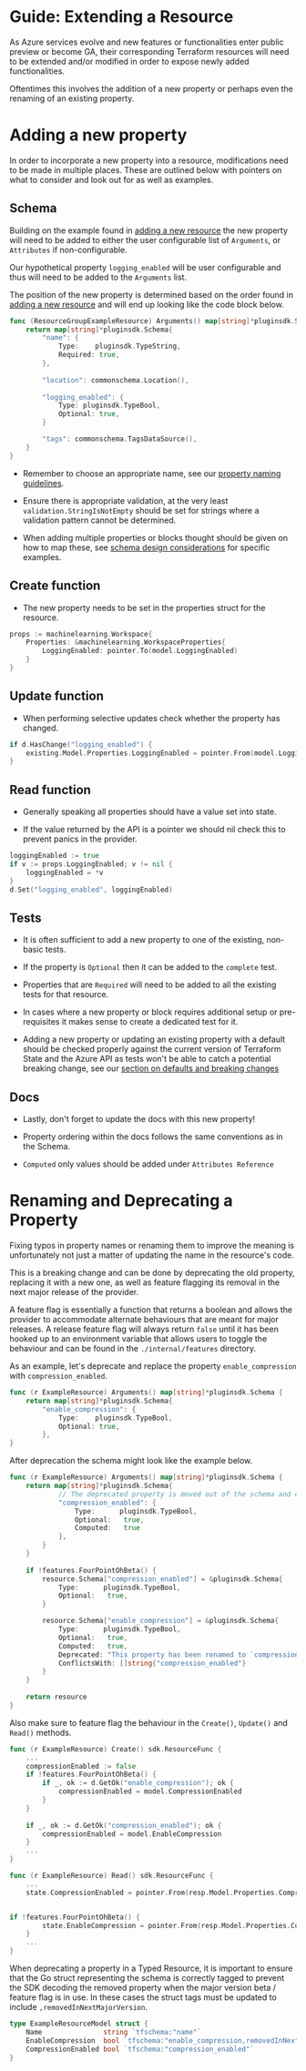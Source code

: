 # Guide: Extending a Resource

As Azure services evolve and new features or functionalities enter public preview or become GA, their corresponding Terraform resources will need to be extended and/or modified in order to expose newly added functionalities.

Oftentimes this involves the addition of a new property or perhaps even the renaming of an existing property.

# Adding a new property

In order to incorporate a new property into a resource, modifications need to be made in multiple places. These are outlined below with pointers on what to consider and look out for as well as examples.

## Schema

Building on the example found in [adding a new resource](guide-new-resource.md) the new property will need to be added to either the user configurable list of `Arguments`, or `Attributes` if non-configurable.

Our hypothetical property `logging_enabled` will be user configurable and thus will need to be added to the `Arguments` list.

The position of the new property is determined based on the order found in [adding a new resource](guide-new-resource.md#step-3-scaffold-an-emptynew-resource) and will end up looking like the code block below.

```go
func (ResourceGroupExampleResource) Arguments() map[string]*pluginsdk.Schema {
	return map[string]*pluginsdk.Schema{
		"name": {
			Type:	 pluginsdk.TypeString,
			Required: true,
		},
		
		"location": commonschema.Location(),
		
		"logging_enabled": {
			Type: pluginsdk.TypeBool,
			Optional: true,
		}	   

		"tags": commonschema.TagsDataSource(),
	}
}
```

* Remember to choose an appropriate name, see our [property naming guidelines](reference-naming.md).

* Ensure there is appropriate validation, at the very least `validation.StringIsNotEmpty` should be set for strings where a validation pattern cannot be determined.

* When adding multiple properties or blocks thought should be given on how to map these, see [schema design considerations](schema-design-considerations.md) for specific examples. 

## Create function

* The new property needs to be set in the properties struct for the resource.

```go
props := machinelearning.Workspace{
	Properties: &machinelearning.WorkspaceProperties{
		LoggingEnabled: pointer.To(model.LoggingEnabled)
	}
}
```

## Update function

* When performing selective updates check whether the property has changed.

```go
if d.HasChange("logging_enabled") {
	existing.Model.Properties.LoggingEnabled = pointer.From(model.LoggingEnabled)
}
```

## Read function

* Generally speaking all properties should have a value set into state.

* If the value returned by the API is a pointer we should nil check this to prevent panics in the provider.

```go
loggingEnabled := true
if v := props.LoggingEnabled; v != nil {
	loggingEnabled = *v
}
d.Set("logging_enabled", loggingEnabled)
```

## Tests

* It is often sufficient to add a new property to one of the existing, non-basic tests.

* If the property is `Optional` then it can be added to the `complete` test.

* Properties that are `Required` will need to be added to all the existing tests for that resource.

* In cases where a new property or block requires additional setup or pre-requisites it makes sense to create a dedicated test for it.

* Adding a new property or updating an existing property with a default should be checked properly against the current version of Terraform State and the Azure API as tests won't be able to catch a potential breaking change, see our [section on defaults and breaking changes](guide-breaking-changes.md)

## Docs

* Lastly, don't forget to update the docs with this new property!

* Property ordering within the docs follows the same conventions as in the Schema.

* `Computed` only values should be added under `Attributes Reference`

# Renaming and Deprecating a Property

Fixing typos in property names or renaming them to improve the meaning is unfortunately not just a matter of updating the name in the resource's code.

This is a breaking change and can be done by deprecating the old property, replacing it with a new one, as well as feature flagging its removal in the next major release of the provider.

A feature flag is essentially a function that returns a boolean and allows the provider to accommodate alternate behaviours that are meant for major releases. A release feature flag will always return `false` until it has been hooked up to an environment variable that allows users to toggle the behaviour and can be found in the `./internal/features` directory.

As an example, let's deprecate and replace the property `enable_compression` with `compression_enabled`.

```go
func (r ExampleResource) Arguments() map[string]*pluginsdk.Schema {
	return map[string]*pluginsdk.Schema{
		"enable_compression": {
			Type:	 pluginsdk.TypeBool,
			Optional: true,
		},
}
```

After deprecation the schema might look like the example below.

```go
func (r ExampleResource) Arguments() map[string]*pluginsdk.Schema {
	return map[string]*pluginsdk.Schema{
			// The deprecated property is moved out of the schema and conditionally added back via the feature flag
			"compression_enabled": {
				Type:	   pluginsdk.TypeBool,
				Optional:   true,
				Computed:   true 
			},
		}
	}
	
	if !features.FourPointOhBeta() {
		resource.Schema["compression_enabled"] = &pluginsdk.Schema{
			Type:	   pluginsdk.TypeBool,
			Optional:   true,
		}

		resource.Schema["enable_compression"] = &pluginsdk.Schema{
			Type:	   pluginsdk.TypeBool,
			Optional:   true,
			Computed:   true,
			Deprecated: "This property has been renamed to `compression_enabled` and will be removed in v4.0 of the provider",
			ConflictsWith: []string{"compression_enabled"}
		}   
	}
	
	return resource
}
```

Also make sure to feature flag the behaviour in the `Create()`, `Update()` and `Read()` methods.

```go
func (r ExampleResource) Create() sdk.ResourceFunc {
	...
	compressionEnabled := false
	if !features.FourPointOhBeta() {
		if _, ok := d.GetOk("enable_compression"); ok {
			compressionEnabled = model.CompressionEnabled
		}	   
	}
	
	if _, ok := d.GetOk("compression_enabled"); ok {
		compressionEnabled = model.EnableCompression
	}
	...
}

func (r ExampleResource) Read() sdk.ResourceFunc {
	...
	state.CompressionEnabled = pointer.From(resp.Model.Properties.CompressionEnabled)


if !features.FourPointOhBeta() {
		state.EnableCompression = pointer.From(resp.Model.Properties.CompressionEnabled)
	}   
	...
}
```

When deprecating a property in a Typed Resource, it is important to ensure that the Go struct representing the schema is correctly tagged to prevent the SDK decoding the removed property when the major version beta / feature flag is in use. In these cases the struct tags must be updated to include `,removedInNextMajorVersion`.  

```go
type ExampleResourceModel struct {
	Name			   string `tfschema:"name"`
	EnableCompression  bool `tfschema:"enable_compression,removedInNextMajorVersion"`
	CompressionEnabled bool `tfschema:"compression_enabled"`
}
```

